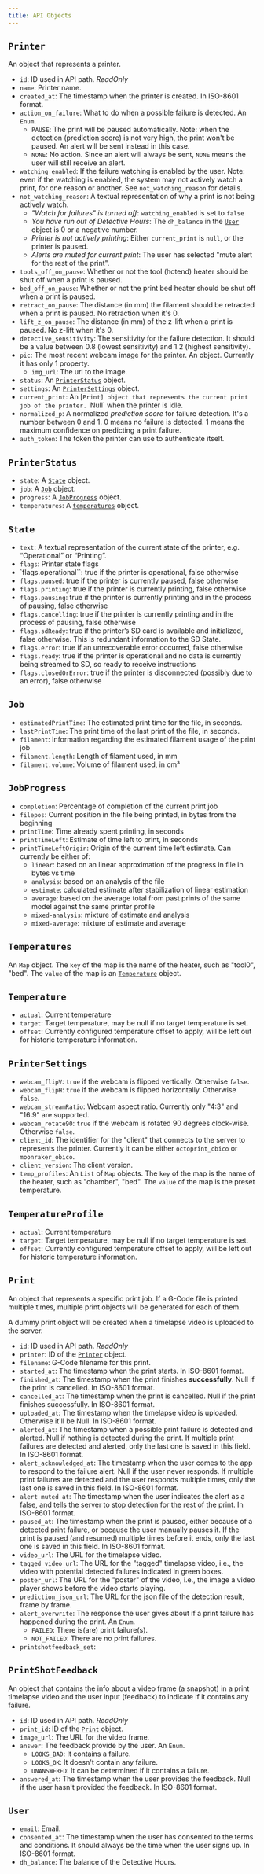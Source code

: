 ```yaml
---
title: API Objects
---
```


## `Printer`

An object that represents a printer.

- `id`: ID used in API path. *ReadOnly*
- `name`: Printer name.
- `created_at`: The timestamp when the printer is created. In ISO-8601 format.
- `action_on_failure`: What to do when a possible failure is detected. An `Enum`.
    - `PAUSE`: The print will be paused automatically. Note: when the detection (prediction score) is not very high, the print won't be paused. An alert will be sent instead in this case. 
    - `NONE`: No action. Since an alert will always be sent, `NONE` means the user will still receive an alert.
- `watching_enabled`: If the failure watching is enabled by the user. Note: even if the watching is enabled, the system may not actively watch a print, for one reason or another. See `not_watching_reason` for details.
- `not_watching_reason`: A textual representation of why a print is not being actively watch.
    - *"Watch for failures" is turned off*: `watching_enabled` is set to `false`
    - *You have run out of Detective Hours*: The `dh_balance` in the [`User`](#user) object is 0 or a negative number.
    - *Printer is not actively printing*: Either `current_print` is `null`, or the printer is paused.
    - *Alerts are muted for current print*: The user has selected "mute alert for the rest of the print".
- `tools_off_on_pause`: Whether or not the tool (hotend) heater should be shut off when a print is paused.
- `bed_off_on_pause`: Whether or not the print bed heater should be shut off when a print is paused.
- `retract_on_pause`: The distance (in mm) the filament should be retracted when a print is paused. No retraction when it's 0.
- `lift_z_on_pause`: The distance (in mm) of the z-lift when a print is paused. No z-lift when it's 0.
- `detective_sensitivity`: The sensitivity for the failure detection. It should be a value between 0.8 (lowest sensitivity) and 1.2 (highest sensitivity).
- `pic`: The most recent webcam image for the printer. An object. Currently it has only 1 property.
    - `img_url`: The url to the image.
- `status`: An [`PrinterStatus`](#printerstatus) object.
- `settings`: An [`PrinterSettings`](#printersettings) object.
- `current_print`: An [`Print] object that represents the current print job of the printer. `Null` when the printer is idle.
- `normalized_p`: A normalized *prediction score* for failure detection. It's a number between 0 and 1. 0 means no failure is detected. 1 means the maximum confidence on predicting a print failure.
- `auth_token`: The token the printer can use to authenticate itself.

## `PrinterStatus`

- `state`: A [`State`](#state) object.
- `job`: A [`Job`](#job) object.
- `progress`: A [`JobProgress`](#jobprogress) object.
- `temperatures`: A [`temperatures`](#temperatures) object.

## `State`

- `text`: A textual representation of the current state of the printer, e.g. “Operational” or “Printing”.
- `flags`: Printer state flags
- `flags.operational``: true if the printer is operational, false otherwise
- `flags.paused`: true if the printer is currently paused, false otherwise
- `flags.printing`: true if the printer is currently printing, false otherwise
- `flags.pausing`: true if the printer is currently printing and in the process of pausing, false otherwise
- `flags.cancelling`: true if the printer is currently printing and in the process of pausing, false otherwise
- `flags.sdReady`: true if the printer’s SD card is available and initialized, false otherwise. This is redundant information to the SD State.
- `flags.error`: true if an unrecoverable error occurred, false otherwise
- `flags.ready`: true if the printer is operational and no data is currently being streamed to SD, so ready to receive instructions
- `flags.closedOrError`: true if the printer is disconnected (possibly due to an error), false otherwise

## `Job`

- `estimatedPrintTime`: The estimated print time for the file, in seconds.
- `lastPrintTime`: The print time of the last print of the file, in seconds.
- `filament`: Information regarding the estimated filament usage of the print job
- `filament.length`: Length of filament used, in mm
- `filament.volume`: Volume of filament used, in cm³

## `JobProgress`

- `completion`: Percentage of completion of the current print job
- `filepos`: Current position in the file being printed, in bytes from the beginning
- `printTime`: Time already spent printing, in seconds
- `printTimeLeft`: Estimate of time left to print, in seconds
- `printTimeLeftOrigin`: Origin of the current time left estimate. Can currently be either of:
    - `linear`: based on an linear approximation of the progress in file in bytes vs time
    - `analysis`: based on an analysis of the file
    - `estimate`: calculated estimate after stabilization of linear estimation
    - `average`: based on the average total from past prints of the same model against the same printer profile
    - `mixed-analysis`: mixture of estimate and analysis
    - `mixed-average`: mixture of estimate and average

## `Temperatures`

An `Map` object. The `key` of the map is the name of the heater, such as "tool0", "bed". The `value` of the map is an [`Temperature`](#temperature) object.

## `Temperature`

- `actual`: Current temperature
- `target`: Target temperature, may be null if no target temperature is set.
- `offset`: Currently configured temperature offset to apply, will be left out for historic temperature information.

## `PrinterSettings`

- `webcam_flipV`: `true` if the webcam is flipped vertically. Otherwise `false`.
- `webcam_flipH`: `true` if the webcam is flipped horizontally. Otherwise `false`.
- `webcam_streamRatio`: Webcam aspect ratio. Currently only	"4:3" and "16:9" are supported.
- `webcam_rotate90`: `true` if the webcam is rotated 90 degrees clock-wise. Otherwise `false`.
- `client_id`: The identifier for the "client" that connects to the server to represents the printer. Currently it can be either `octoprint_obico` or `moonraker_obico`.
- `client_version`: The client version.
- `temp_profiles`: An `List` of `Map` objects. The `key` of the map is the name of the heater, such as "chamber", "bed". The `value` of the map is the preset temperature.

## `TemperatureProfile`

- `actual`: Current temperature
- `target`: Target temperature, may be null if no target temperature is set.
- `offset`: Currently configured temperature offset to apply, will be left out for historic temperature information.

## `Print`

An object that represents a specific print job. If a G-Code file is printed multiple times, multiple print objects will be generated for each of them.

A dummy print object will be created when a timelapse video is uploaded to the server.

- `id`: ID used in API path. *ReadOnly*
- `printer`: ID of the [`Printer`](#printer) object.
- `filename`: G-Code filename for this print.
- `started_at`: The timestamp when the print starts. In ISO-8601 format.
- `finished_at`: The timestamp when the print finishes **successfully**. Null if the print is cancelled. In ISO-8601 format.
- `cancelled_at`: The timestamp when the print is cancelled. Null if the print finishes successfully. In ISO-8601 format.
- `uploaded_at`: The timestamp when the timelapse video is uploaded. Otherwise it'll be Null. In ISO-8601 format.
- `alerted_at`: The timestamp when a possible print failure is detected and alerted. Null if nothing is detected during the print. If multiple print failures are detected and alerted, only the last one is saved in this field. In ISO-8601 format.
- `alert_acknowledged_at`: The timestamp when the user comes to the app to respond to the failure alert. Null if the user never responds. If multiple print failures are detected and the user responds multiple times, only the last one is saved in this field. In ISO-8601 format.
- `alert_muted_at`: The timestamp when the user indicates the alert as a false, and tells the server to stop detection for the rest of the print. In ISO-8601 format.
- `paused_at`: The timestamp when the print is paused, either because of a detected print failure, or because the user manually pauses it. If the print is paused (and resumed) multiple times before it ends, only the last one is saved in this field. In ISO-8601 format.
- `video_url`: The URL for the timelapse video.
- `tagged_video_url`: The URL for the "tagged" timelapse video, i.e., the video with potential detected failures indicated in green boxes.
- `poster_url`: The URL for the "poster" of the video, i.e., the image a video player shows before the video starts playing.
- `prediction_json_url`: The URL for the json file of the detection result, frame by frame.
- `alert_overwrite`: The response the user gives about if a print failure has happened during the print. An `Enum`.
    - `FAILED`: There is(are) print failure(s).
    - `NOT_FAILED`: There are no print failures.
- `printshotfeedback_set`: 

## `PrintShotFeedback`

An object that contains the info about a video frame (a snapshot) in a print timelapse video and the user input (feedback) to indicate if it contains any failure.

- `id`: ID used in API path. *ReadOnly*
- `print_id`: ID of the [`Print`](#print) object.
- `image_url`: The URL for the video frame.
- `answer`: The feedback provide by the user. An `Enum`.
    - `LOOKS_BAD`: It contains a failure.
    - `LOOKS_OK`: It doesn't contain any failure.
    - `UNANSWERED`: It can be determined if it contains a failure.
- `answered_at`: The timestamp when the user provides the feedback. Null if the user hasn't provided the feedback. In ISO-8601 format.

## `User`

- `email`: Email.
- `consented_at`: The timestamp when the user has consented to the terms and conditions. It should always be the time when the user signs up. In ISO-8601 format.
- `dh_balance`: The balance of the Detective Hours.
